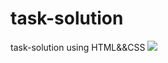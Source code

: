 # task-solution
task-solution using HTML&amp;&amp;CSS
 <img src='https://github.com/abdelrahman-mohammed1/task-solution/assets/75761246/fe1bef55-f9c6-4ee8-8fca-fc38088bb11a'/>
